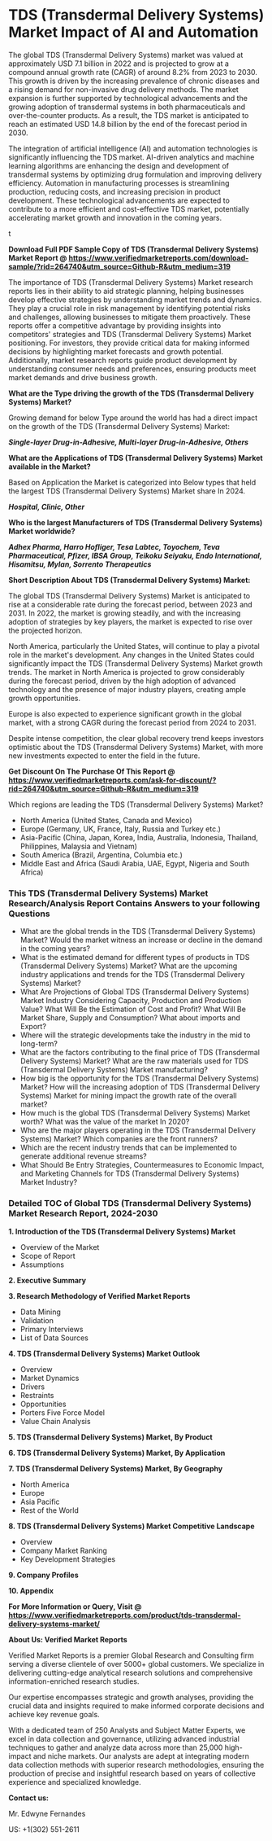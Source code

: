 <meta name="title" content="Global TDS (Transdermal Delivery Systems) Market Impact of AI and Automation"><meta name="description" content="The global TDS (Transdermal Delivery Systems) market was valued at approximately USD 7.1 billion in 2022 and is projected to grow at a compound annual growth rate (CAG"><meta name="title" content="TDS (Transdermal Delivery Systems) Market Size, Share, Scope, Trends, Growth, Opportunities, Analysis, Forecast"><h1>TDS (Transdermal Delivery Systems) Market Impact of AI and Automation</h1><p>The global TDS (Transdermal Delivery Systems) market was valued at approximately USD 7.1 billion in 2022 and is projected to grow at a compound annual growth rate (CAGR) of around 8.2% from 2023 to 2030. This growth is driven by the increasing prevalence of chronic diseases and a rising demand for non-invasive drug delivery methods. The market expansion is further supported by technological advancements and the growing adoption of transdermal systems in both pharmaceuticals and over-the-counter products. As a result, the TDS market is anticipated to reach an estimated USD 14.8 billion by the end of the forecast period in 2030.</p><p>The integration of artificial intelligence (AI) and automation technologies is significantly influencing the TDS market. AI-driven analytics and machine learning algorithms are enhancing the design and development of transdermal systems by optimizing drug formulation and improving delivery efficiency. Automation in manufacturing processes is streamlining production, reducing costs, and increasing precision in product development. These technological advancements are expected to contribute to a more efficient and cost-effective TDS market, potentially accelerating market growth and innovation in the coming years.</p>t</p><p id="" class=""><strong>Download Full PDF Sample Copy of TDS (Transdermal Delivery Systems) Market Report @ <a href="https://www.verifiedmarketreports.com/download-sample/?rid=264740&utm_source=Github-R&utm_medium=319" target="_blank">https://www.verifiedmarketreports.com/download-sample/?rid=264740&utm_source=Github-R&utm_medium=319</a></strong></p><p>The importance of&nbsp;TDS (Transdermal Delivery Systems) Market research reports lies in their ability to aid strategic planning, helping businesses develop effective strategies by understanding market trends and dynamics. They play a crucial role in risk management by identifying potential risks and challenges, allowing businesses to mitigate them proactively. These reports offer a competitive advantage by providing insights into competitors' strategies and TDS (Transdermal Delivery Systems) Market positioning. For investors, they provide critical data for making informed decisions by highlighting market forecasts and growth potential. Additionally, market research reports guide product development by understanding consumer needs and preferences, ensuring products meet market demands and drive business growth.</p><p><strong>What are the&nbsp;Type driving the growth of the TDS (Transdermal Delivery Systems) Market?</strong></p><p id="" class="">Growing demand for below Type around the world has had a direct impact on the growth of the TDS (Transdermal Delivery Systems) Market:</p><em><strong>Single-layer Drug-in-Adhesive, Multi-layer Drug-in-Adhesive, Others</strong></em></p><strong>What are the&nbsp;Applications&nbsp;of TDS (Transdermal Delivery Systems) Market available in the Market?</strong></p><p id="" class="">Based on Application the Market is categorized into Below types that held the largest TDS (Transdermal Delivery Systems) Market share In 2024.</p><em><strong>Hospital, Clinic, Other</strong></em></p><strong>Who is the largest Manufacturers of TDS (Transdermal Delivery Systems) Market worldwide?</strong></p><p><em><strong>Adhex Pharma, Harro Hofliger, Tesa Labtec, Toyochem, Teva Pharmaceutical, Pfizer, IBSA Group, Teikoku Seiyaku, Endo International, Hisamitsu, Mylan, Sorrento Therapeutics</strong></em></p><p id="" class=""><strong>Short Description About TDS (Transdermal Delivery Systems) Market:</strong></p><p>The global TDS (Transdermal Delivery Systems) Market is anticipated to rise at a considerable rate during the forecast period, between 2023 and 2031. In 2022, the market is growing steadily, and with the increasing adoption of strategies by key players, the market is expected to rise over the projected horizon.</p><p>North America, particularly the United States, will continue to play a pivotal role in the market's development. Any changes in the United States could significantly impact the TDS (Transdermal Delivery Systems) Market growth trends. The market in North America is projected to grow considerably during the forecast period, driven by the high adoption of advanced technology and the presence of major industry players, creating ample growth opportunities.</p><p>Europe is also expected to experience significant growth in the global market, with a strong CAGR during the forecast period from 2024 to 2031.</p><p>Despite intense competition, the clear global recovery trend keeps investors optimistic about the TDS (Transdermal Delivery Systems) Market, with more new investments expected to enter the field in the future.</p><p id="" class=""><strong>Get Discount On The Purchase Of This Report @ <a href="https://www.verifiedmarketreports.com/ask-for-discount/?rid=264740&utm_source=Github-R&utm_medium=319" target="_blank">https://www.verifiedmarketreports.com/ask-for-discount/?rid=264740&utm_source=Github-R&utm_medium=319</a></strong></p>Which regions are leading the TDS (Transdermal Delivery Systems) Market?</p><ul><li>North America (United States, Canada and Mexico)</li><li>Europe (Germany, UK, France, Italy, Russia and Turkey etc.)</li><li>Asia-Pacific (China, Japan, Korea, India, Australia, Indonesia, Thailand, Philippines, Malaysia and Vietnam)</li><li>South America (Brazil, Argentina, Columbia etc.)</li><li>Middle East and Africa (Saudi Arabia, UAE, Egypt, Nigeria and South Africa)</li></ul><h3 id="" class="">This TDS (Transdermal Delivery Systems) Market Research/Analysis Report Contains Answers to your following Questions</h3><ul><li>What are the global trends in the TDS (Transdermal Delivery Systems) Market? Would the market witness an increase or decline in the demand in the coming years?</li><li>What is the estimated demand for different types of products in TDS (Transdermal Delivery Systems) Market? What are the upcoming industry applications and trends for the TDS (Transdermal Delivery Systems) Market?</li><li>What Are Projections of Global TDS (Transdermal Delivery Systems) Market Industry Considering Capacity, Production and Production Value? What Will Be the Estimation of Cost and Profit? What Will Be Market Share, Supply and Consumption? What about imports and Export?</li><li>Where will the strategic developments take the industry in the mid to long-term?</li><li>What are the factors contributing to the final price of TDS (Transdermal Delivery Systems) Market? What are the raw materials used for TDS (Transdermal Delivery Systems) Market manufacturing?</li><li>How big is the opportunity for the TDS (Transdermal Delivery Systems) Market? How will the increasing adoption of TDS (Transdermal Delivery Systems) Market for mining impact the growth rate of the overall market?</li><li>How much is the global TDS (Transdermal Delivery Systems) Market worth? What was the value of the market In 2020?</li><li>Who are the major players operating in the TDS (Transdermal Delivery Systems) Market? Which companies are the front runners?</li><li>Which are the recent industry trends that can be implemented to generate additional revenue streams?</li><li>What Should Be Entry Strategies, Countermeasures to Economic Impact, and Marketing Channels for TDS (Transdermal Delivery Systems) Market Industry?</li></ul><h3 id="" class="">Detailed TOC of Global TDS (Transdermal Delivery Systems) Market Research Report, 2024-2030</h3><p id="" class=""><strong>1. Introduction of the TDS (Transdermal Delivery Systems) Market</strong></p><ul><li>Overview of the Market</li><li>Scope of Report</li><li>Assumptions</li></ul><p id="" class=""><strong>2. Executive Summary</strong></p><p id="" class=""><strong>3. Research Methodology of Verified Market Reports</strong></p><ul><li>Data Mining</li><li>Validation</li><li>Primary Interviews</li><li>List of Data Sources</li></ul><p id="" class=""><strong>4. TDS (Transdermal Delivery Systems) Market Outlook</strong></p><ul><li>Overview</li><li>Market Dynamics</li><li>Drivers</li><li>Restraints</li><li>Opportunities</li><li>Porters Five Force Model</li><li>Value Chain Analysis</li></ul><p id="" class=""><strong>5. TDS (Transdermal Delivery Systems) Market, By Product</strong></p><p id="" class=""><strong>6. TDS (Transdermal Delivery Systems) Market, By Application</strong></p><p id="" class=""><strong>7. TDS (Transdermal Delivery Systems) Market, By Geography</strong></p><ul><li>North America</li><li>Europe</li><li>Asia Pacific</li><li>Rest of the World</li></ul><p id="" class=""><strong>8. TDS (Transdermal Delivery Systems) Market Competitive Landscape</strong></p><ul><li>Overview</li><li>Company Market Ranking</li><li>Key Development Strategies</li></ul><p id="" class=""><strong>9. Company Profiles</strong></p><p id="" class=""><strong>10. Appendix</strong></p><p id="" class=""><strong>For More Information or Query, Visit @ <a href="https://www.verifiedmarketreports.com/product/tds-transdermal-delivery-systems-market/" target="_blank">https://www.verifiedmarketreports.com/product/tds-transdermal-delivery-systems-market/</a></strong></p><p id="" class=""><strong>About Us: Verified Market Reports</strong></p><p id="" class="">Verified Market Reports is a premier Global Research and Consulting firm serving a diverse clientele of over 5000+ global customers. We specialize in delivering cutting-edge analytical research solutions and comprehensive information-enriched research studies.</p><p id="" class="">Our expertise encompasses strategic and growth analyses, providing the crucial data and insights required to make informed corporate decisions and achieve key revenue goals.</p><p id="" class="">With a dedicated team of 250 Analysts and Subject Matter Experts, we excel in data collection and governance, utilizing advanced industrial techniques to gather and analyze data across more than 25,000 high-impact and niche markets. Our analysts are adept at integrating modern data collection methods with superior research methodologies, ensuring the production of precise and insightful research based on years of collective experience and specialized knowledge.</p><p id="" class=""><strong>Contact us:</strong></p><p id="" class="">Mr. Edwyne Fernandes</p><p id="" class="">US: +1(302) 551-2611</p>